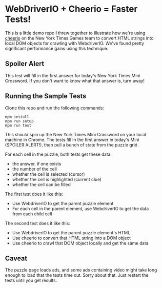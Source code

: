 # WebDriverIO + Cheerio = Faster Tests!

This is a little demo repo I threw together to illustrate how we're using [cheerio](https://cheerio.js.org/) on the New York Times Games team to convert HTML strings into local DOM objects for crawling with WebdriverIO. We've found pretty significant performance gains using this technique.

## Spoiler Alert

This test will fill in the first answer for today's New York Times Mini Crossword. If you don't want to know what that answer is, turn away!

## Running the Sample Tests

Clone this repo and run the following commands:

```
npm install
npm run setup
npm run test
```

This should spin up the New York Times Mini Crossword on your local machine in Chrome. The tests fill in the first answer in today's Mini (SPOILER ALERT!), then pull a bunch of state from the puzzle grid.

For each cell in the puzzle, both tests get these data:
* the answer, if one exists
* the number of the cell
* whether the cell is selected (cursor)
* whether the cell is highlighted (current clue)
* whether the cell can be filled

The first test does it like this:
* Use WebdriverIO to get the parent puzzle element 
* For each cell in the parent element, use WebdriverIO to get the data from each child cell

The second test does it like this:
* Use WebdriverIO to get the parent puzzle element's HTML
* Use cheerio to convert that HTML string into a DOM object
* Use cheerio to crawl that DOM object locally and get the same data

## Caveat

The puzzle page loads ads, and some ads containing video might take long enough to load that the tests time out. Sorry about that. Just restart the tests until you get results.
